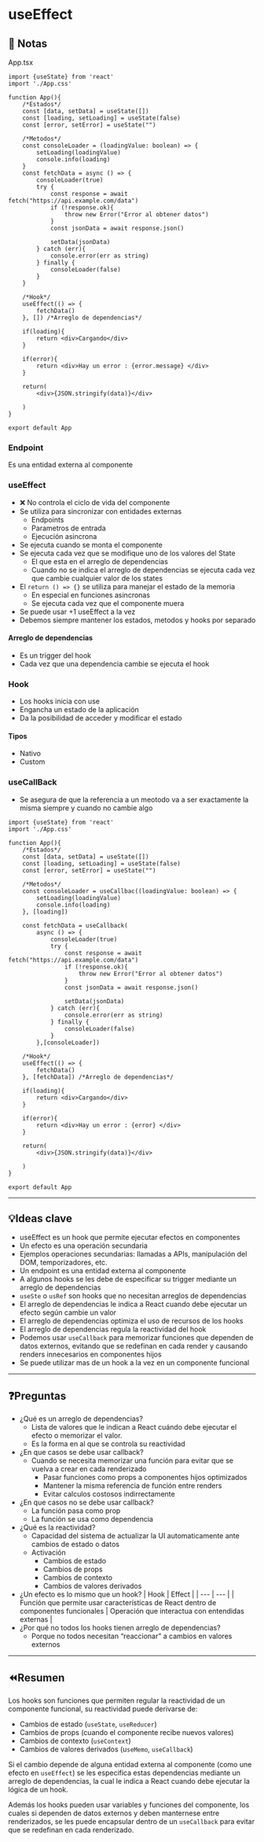 # useEffect

## 📝 Notas
App.tsx
```tsx
import {useState} from 'react'
import './App.css'

function App(){
    /*Estados*/
    const [data, setData] = useState([])
    const [loading, setLoading] = useState(false)
    const [error, setError] = useState("")

    /*Metodos*/
    const consoleLoader = (loadingValue: boolean) => {
        setLoading(loadingValue)
        console.info(loading)
    }
    const fetchData = async () => {
        consoleLoader(true)
        try {
            const response = await fetch("https://api.example.com/data")
            if (!response.ok){
                throw new Error("Error al obtener datos")
            }
            const jsonData = await response.json()

            setData(jsonData)
        } catch (err){
            console.error(err as string)
        } finally {
            consoleLoader(false)
        }
    }

    /*Hook*/
    useEffect(() => {  
        fetchData()
    }, []) /*Arreglo de dependencias*/

    if(loading){
        return <div>Cargando</div>
    }

    if(error){
        return <div>Hay un error : {error.message} </div>
    }

    return(
        <div>{JSON.stringify(data)}</div>

    )
}

export default App
```

### Endpoint
Es una entidad externa al componente

### useEffect
* ❌ No controla el ciclo de vida del componente
* Se utiliza para sincronizar con entidades externas
    * Endpoints
    * Parametros de entrada
    * Ejecución asincrona
* Se ejecuta cuando se monta el componente
* Se ejecuta cada vez que se modifique uno de los valores del State
    * El que esta en el arreglo de dependencias
    * Cuando no se indica el arreglo de dependencias se ejecuta cada vez que cambie cualquier valor de los states
* El `return () => {}` se utiliza para manejar el estado de la memoria
    * En especial en funciones asincronas
    * Se ejecuta cada vez que el componente muera
* Se puede usar +1 useEffect a la vez
* Debemos siempre mantener los estados, metodos y hooks por separado

#### Arreglo de dependencias
* Es un trigger del hook
* Cada vez que una dependencia cambie se ejecuta el hook

### Hook
* Los hooks inicia con use
* Engancha un estado de la aplicación
* Da la posibilidad de acceder y modificar el estado


#### Tipos
* Nativo
* Custom

### useCallBack
* Se asegura de que la referencia a un meotodo va a ser exactamente la misma siempre y cuando no cambie algo

```tsx
import {useState} from 'react'
import './App.css'

function App(){
    /*Estados*/
    const [data, setData] = useState([])
    const [loading, setLoading] = useState(false)
    const [error, setError] = useState("")

    /*Metodos*/
    const consoleLoader = useCallbac((loadingValue: boolean) => {
        setLoading(loadingValue)
        console.info(loading)
    }, [loading])

    const fetchData = useCallback(
        async () => {
            consoleLoader(true)
            try {
                const response = await fetch("https://api.example.com/data")
                if (!response.ok){
                    throw new Error("Error al obtener datos")
                }
                const jsonData = await response.json()

                setData(jsonData)
            } catch (err){
                console.error(err as string)
            } finally {
                consoleLoader(false)
            }
        },[consoleLoader])

    /*Hook*/
    useEffect(() => {  
        fetchData()
    }, [fetchData]) /*Arreglo de dependencias*/

    if(loading){
        return <div>Cargando</div>
    }

    if(error){
        return <div>Hay un error : {error} </div>
    }

    return(
        <div>{JSON.stringify(data)}</div>

    )
}

export default App

```

---

## 💡Ideas clave
* useEffect es un hook que permite ejecutar efectos en componentes
* Un efecto es una operación secundaria
* Ejemplos operaciones secundarias: llamadas a APIs, manipulación del DOM, temporizadores, etc. 
* Un endpoint es una entidad externa al componente
* A algunos hooks se les debe de especificar su trigger mediante un arreglo de dependencias
* `useSte` o `usRef` son hooks que no necesitan arreglos de dependencias
* El arreglo de dependencias le indica a React cuando debe ejecutar un efecto según cambie un valor
* El arreglo de dependencias optimiza el uso de recursos de los hooks
* El arreglo de dependencias regula la reactividad del hook
* Podemos usar `useCallback` para memorizar funciones que dependen de datos externos, evitando que se redefinan en cada render y causando renders innecesarios en componentes hijos
* Se puede utilizar mas de un hook a la vez en un componente funcional


--- 

## ❓Preguntas
* ¿Qué es un arreglo de dependencias?
    * Lista de valores que le indican a React cuándo debe ejecutar el efecto o memorizar el valor. 
    * Es la forma en al que se controla su reactividad
* ¿En que casos se debe usar callback?
    *  Cuando se necesita memorizar una función para evitar que se vuelva a crear en cada renderizado
        * Pasar funciones como props a componentes hijos optimizados
        * Mantener la misma referencia de función entre renders
        * Evitar calculos costosos indirrectamente 
* ¿En que casos no se debe usar callback?
    * La función pasa como prop
    * La función se usa como dependencia
* ¿Qué es la reactividad? 
    * Capacidad del sistema de actualizar la UI automaticamente ante cambios de estado o datos
    * Activación
        * Cambios de estado
        * Cambios de props
        * Cambios de contexto
        * Cambios de valores derivados
* ¿Un efecto es lo mismo que un hook?
    | Hook | Effect |
    | --- | --- |
    |  Función que permite usar características de React dentro de componentes funcionales | Operación que interactua con entendidas externas |
* ¿Por qué no todos los hooks tienen arreglo de dependencias? 
    * Porque no todos necesitan “reaccionar” a cambios en valores externos

---

## ⏪Resumen
Los hooks son funciones que permiten regular la reactividad de un componente funcional, su reactividad puede derivarse de: 

* Cambios de estado (`useState`, `useReducer`)
* Cambios de props (cuando el componente recibe nuevos valores)
* Cambios de contexto (`useContext`)
* Cambios de valores derivados (u`seMemo`, `useCallback`) 

Si el cambio depende de alguna entidad externa al componente (como une efecto en `useEffect`) se les especifica estas dependencias mediante un arreglo de dependencias, la cual le indica a React cuando debe ejecutar la lógica de un hook. 

Además  los hooks pueden usar variables y funciones del componente, los cuales si dependen de datos externos y deben manternese entre renderizados, se les puede encapsular dentro de un `useCallback` para evitar que se redefinan en cada renderizado.
